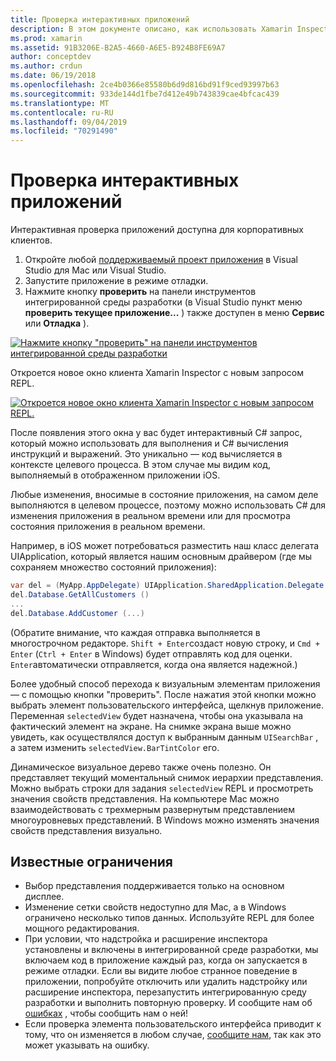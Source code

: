 ```yaml
---
title: Проверка интерактивных приложений
description: В этом документе описано, как использовать Xamarin Inspector для проверки приложений. Также обсуждаются ограничения средства Xamarin Inspector.
ms.prod: xamarin
ms.assetid: 91B3206E-B2A5-4660-A6E5-B924B8FE69A7
author: conceptdev
ms.author: crdun
ms.date: 06/19/2018
ms.openlocfilehash: 2ce4b0366e85580b6d9d816bd91f9ced93997b63
ms.sourcegitcommit: 933de144d1fbe7d412e49b743839cae4bfcac439
ms.translationtype: MT
ms.contentlocale: ru-RU
ms.lasthandoff: 09/04/2019
ms.locfileid: "70291490"
---
```

# <a name="inspecting-live-applications"></a>Проверка интерактивных приложений

Интерактивная проверка приложений доступна для корпоративных клиентов.

1. Откройте любой [поддерживаемый проект приложения](~/tools/inspector/install.md#supported-platforms) в Visual Studio для Mac или Visual Studio.
1. Запустите приложение в режиме отладки.
1. Нажмите кнопку **проверить** на панели инструментов интегрированной среды разработки (в Visual Studio пункт меню **проверить текущее приложение...** ) также доступен в меню **Сервис** или **Отладка** ).

[![](inspect-images/mac-heres-the-button.png "Нажмите кнопку \"проверить\" на панели инструментов интегрированной среды разработки")](inspect-images/mac-heres-the-button.png#lightbox)

Откроется новое окно клиента Xamarin Inspector с новым запросом REPL.

[![](inspect-images/inspector-0.7.0-map-inspect-small.png "Откроется новое окно клиента Xamarin Inspector с новым запросом REPL.")](inspect-images/inspector-0.7.0-map-inspect.png#lightbox)

После появления этого окна у вас будет интерактивный C# запрос, который можно использовать для выполнения и C# вычисления инструкций и выражений. Это уникально — код вычисляется в контексте целевого процесса. В этом случае мы видим код, выполняемый в отображенном приложении iOS.

Любые изменения, вносимые в состояние приложения, на самом деле выполняются в целевом процессе, поэтому можно использовать C# для изменения приложения в реальном времени или для просмотра состояния приложения в реальном времени.

Например, в iOS может потребоваться разместить наш класс делегата UIApplication, который является нашим основным драйвером (где мы сохраняем множество состояний приложения):

```csharp
var del = (MyApp.AppDelegate) UIApplication.SharedApplication.Delegate
del.Database.GetAllCustomers ()
...
del.Database.AddCustomer (...)
```

(Обратите внимание, что каждая отправка выполняется в многострочном редакторе. `Shift + Enter`создаст новую строку, и `Cmd + Enter` (`Ctrl + Enter` в Windows) будет отправлять код для оценки. `Enter`автоматически отправляется, когда она является надежной.)

Более удобный способ перехода к визуальным элементам приложения — с помощью кнопки "проверить". После нажатия этой кнопки можно выбрать элемент пользовательского интерфейса, щелкнув приложение. Переменная `selectedView` будет назначена, чтобы она указывала на фактический элемент на экране. На снимке экрана выше можно увидеть, как осуществлялся доступ к выбранным данным `UISearchBar` , а затем изменить `selectedView.BarTintColor` его.

Динамическое визуальное дерево также очень полезно. Он представляет текущий моментальный снимок иерархии представления. Можно выбрать строки для задания `selectedView` REPL и просмотреть значения свойств представления. На компьютере Mac можно взаимодействовать с трехмерным развернутым представлением многоуровневых представлений. В Windows можно изменять значения свойств представления визуально.

## <a name="known-limitations"></a>Известные ограничения

- Выбор представления поддерживается только на основном дисплее.
- Изменение сетки свойств недоступно для Mac, а в Windows ограничено несколько типов данных. Используйте REPL для более мощного редактирования.
- При условии, что надстройка и расширение инспектора установлены и включены в интегрированной среде разработки, мы включаем код в приложение каждый раз, когда он запускается в режиме отладки. Если вы видите любое странное поведение в приложении, попробуйте отключить или удалить надстройку или расширение инспектора, перезапустить интегрированную среду разработки и выполнить повторную проверку. И сообщите нам об [ошибках](~/tools/inspector/install.md#reporting-bugs) , чтобы сообщить нам о ней!
- Если проверка элемента пользовательского интерфейса приводит к тому, что он изменяется в любом случае, [сообщите нам](~/tools/inspector/install.md#reporting-bugs), так как это может указывать на ошибку.

